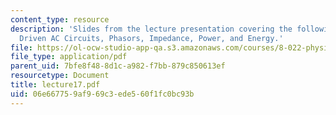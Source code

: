 ```yaml
---
content_type: resource
description: 'Slides from the lecture presentation covering the following topics:
  Driven AC Circuits, Phasors, Impedance, Power, and Energy.'
file: https://ol-ocw-studio-app-qa.s3.amazonaws.com/courses/8-022-physics-ii-electricity-and-magnetism-fall-2004/06e667759af969c3ede560f1fc0bc93b_lecture17.pdf
file_type: application/pdf
parent_uid: 7bfe8f48-8d1c-a982-f7bb-879c850613ef
resourcetype: Document
title: lecture17.pdf
uid: 06e66775-9af9-69c3-ede5-60f1fc0bc93b
---
```

